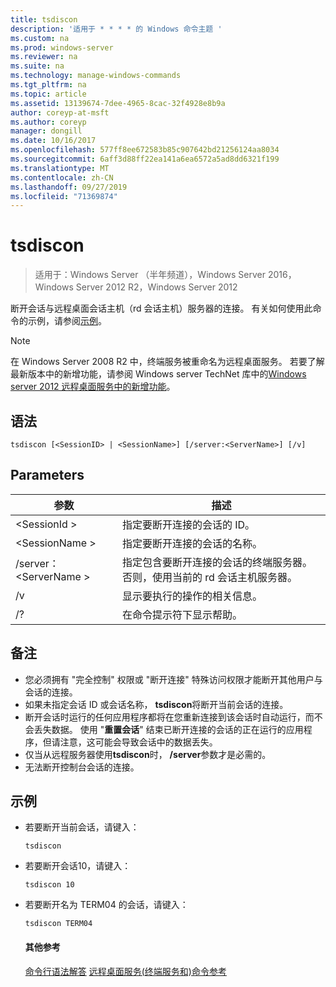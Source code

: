 ```yaml
---
title: tsdiscon
description: '适用于 * * * * 的 Windows 命令主题 '
ms.custom: na
ms.prod: windows-server
ms.reviewer: na
ms.suite: na
ms.technology: manage-windows-commands
ms.tgt_pltfrm: na
ms.topic: article
ms.assetid: 13139674-7dee-4965-8cac-32f4928e8b9a
author: coreyp-at-msft
ms.author: coreyp
manager: dongill
ms.date: 10/16/2017
ms.openlocfilehash: 577ff8ee672583b85c907642bd21256124aa8034
ms.sourcegitcommit: 6aff3d88ff22ea141a6ea6572a5ad8dd6321f199
ms.translationtype: MT
ms.contentlocale: zh-CN
ms.lasthandoff: 09/27/2019
ms.locfileid: "71369874"
---
```

# <a name="tsdiscon"></a>tsdiscon

>适用于：Windows Server （半年频道），Windows Server 2016，Windows Server 2012 R2，Windows Server 2012

断开会话与远程桌面会话主机（rd 会话主机）服务器的连接。
有关如何使用此命令的示例，请参阅[示例](#BKMK_examples)。

> [!NOTE]
> 在 Windows Server 2008 R2 中，终端服务被重命名为远程桌面服务。 若要了解最新版本中的新增功能，请参阅 Windows server TechNet 库中的[Windows server 2012 远程桌面服务中的新增功能](https://technet.microsoft.com/library/hh831527)。

## <a name="syntax"></a>语法
```
tsdiscon [<SessionID> | <SessionName>] [/server:<ServerName>] [/v]
```

## <a name="parameters"></a>Parameters

|参数|描述|
|-------|--------|
|\<SessionId >|指定要断开连接的会话的 ID。|
|\<SessionName >|指定要断开连接的会话的名称。|
|/server： \<ServerName >|指定包含要断开连接的会话的终端服务器。 否则，使用当前的 rd 会话主机服务器。|
|/v|显示要执行的操作的相关信息。|
|/?|在命令提示符下显示帮助。|

## <a name="remarks"></a>备注
-   您必须拥有 "完全控制" 权限或 "断开连接" 特殊访问权限才能断开其他用户与会话的连接。
-   如果未指定会话 ID 或会话名称， **tsdiscon**将断开当前会话的连接。
-   断开会话时运行的任何应用程序都将在您重新连接到该会话时自动运行，而不会丢失数据。 使用 "**重置会话**" 结束已断开连接的会话的正在运行的应用程序，但请注意，这可能会导致会话中的数据丢失。
-   仅当从远程服务器使用**tsdiscon**时， **/server**参数才是必需的。
-   无法断开控制台会话的连接。

## <a name="BKMK_examples"></a>示例
- 若要断开当前会话，请键入：
  ```
  tsdiscon
  ```
- 若要断开会话10，请键入：
  ```
  tsdiscon 10
  ```
- 若要断开名为 TERM04 的会话，请键入：
  ```
  tsdiscon TERM04
  ```
  #### <a name="additional-references"></a>其他参考
  [命令行语法解答](command-line-syntax-key.md)
  [远程桌面服务&#40;终端服务和&#41;命令参考](remote-desktop-services-terminal-services-command-reference.md)

